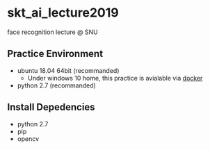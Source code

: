 # skt_ai_lecture2019
face recognition lecture @ SNU

## Practice Environment
* ubuntu 18.04 64bit (recommanded)
    * Under windows 10 home, this practice is avialable via [docker](./setting/docker_setting.md)
* python 2.7 (recommanded)

## Install Depedencies
* python 2.7
* pip
* opencv